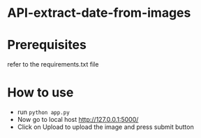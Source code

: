 # API-extract-date-from-images
# Prerequisites
refer to the requirements.txt file

# How to use
* run `python app.py`
* Now go to local host http://127.0.0.1:5000/
* Click on Upload to upload the image and press submit button
